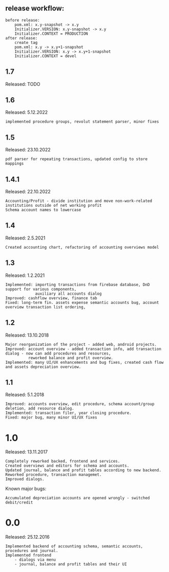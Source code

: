 ## release workflow:

    before release: 
        pom.xml: x.y-snapshot -> x.y
        Initializer.VERSION: x.y-snapshot -> x.y
        Initializer.CONTEXT = PRODUCTION
    after release:
        create tag
        pom.xml: x.y -> x.y+1-snapshot
        Initializer.VERSION: x.y -> x.y+1-snapshot
        Initializer.CONTEXT = devel

## 1.7
Released: TODO


## 1.6
Released: 5.12.2022

    implemented procedure groups, revolut statement parser, minor fixes

## 1.5
Released: 23.10.2022

    pdf parser for repeating transactions, updated config to store mappings

## 1.4.1
Released: 22.10.2022

    Accounting/Profit - divide institution and move non-work-related institutions outside of net working profit
    Schema account names to lowercase

## 1.4
Released: 2.5.2021

    Created accounting chart, refactoring of accounting overviews model

## 1.3
Released: 1.2.2021

    Implemented: importing transactions from firebase database, DnD support for various components, 
                 auxiliary all accounts dialog
    Improved: cashflow overview, finance tab
    Fixed: long-term fin. assets expense semantic accounts bug, account overview transaction list ordering, 

## 1.2
Released: 13.10.2018

    Major reorganization of the project - added web, android projects.
    Improved: account overview - added transaction info, add transaction dialog - now can add procedures and resources,
              reworked balance and profit overview. 
    Implemented: many UI/UX enhancements and bug fixes, created cash flow and assets depreciation overview.

## 1.1
Released: 5.1.2018

    Improved: accounts overview, edit procedure, schema account/group deletion, add resource dialog.
    Implemented: transaction filer, year closing procedure.
    Fixed: major bug, many minor UI/UX fixes

# 1.0
Released: 13.11.2017

    Completely reworked backed, frontend and services. 
    Created overviews and editors for schema and accounts. 
    Updated journal, balance and profit tables according to new backend.
    Reworked procedure, transaction managemet.
    Improved dialogs.

Known major bugs:

    Accumulated depreciation accounts are opened wrongly - switched debit/credit 

# 0.0
Released: 25.12.2016

	Implemented backend of accounting schema, semantic accounts, procedures and journal.
	Implemented frontend
	    - dialogs via menu
	    - journal, balance and profit tables and their UI

    

        








